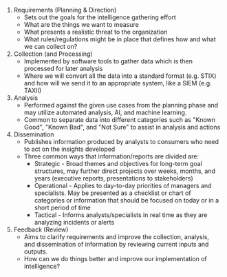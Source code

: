 1. Requirements (Planning & Direction) 
	- Sets out the goals for the intelligence gathering effort
	- What are the things we want to measure
	- What presents a realistic threat to the organization
	- What rules/regulations might be in place that defines how and what we can collect on?
2. Collection (and Processing) 
	- Implemented by software tools to gather data which is then processed for later analysis
	- Where we will convert all the data into a standard format (e.g. STIX) and how will we send it to an appropriate system, like a SIEM (e.g. TAXII)
3. Analysis
	- Performed against the given use cases from the planning phase and may utilize automated analysis, AI, and machine learning. 
	- Common to separate data into different categories such as "Known Good", "Known Bad", and "Not Sure" to assist in analysis and actions
4. Dissemination
	- Publishes information produced by analysts to consumers who need to act on the insights developed
	- Three common ways that information/reports are divided are:
		- Strategic - Broad themes and objectives for long-term goal structures, may further direct projects over weeks, months, and years (executive reports, presentations to stakeholders)
		- Operational - Applies to day-to-day priorities of managers and specialists. May be presented as a checklist or chart of categories or information that should be focused on today or in a short period of time
		- Tactical - Informs analysts/specialists in real time as they are analyzing incidents or alerts
5. Feedback (Review)
	- Aims to clarify requirements and improve the collection, analysis, and dissemination of information by reviewing current inputs and outputs.
	- How can we do things better and improve our implementation of intelligence?

